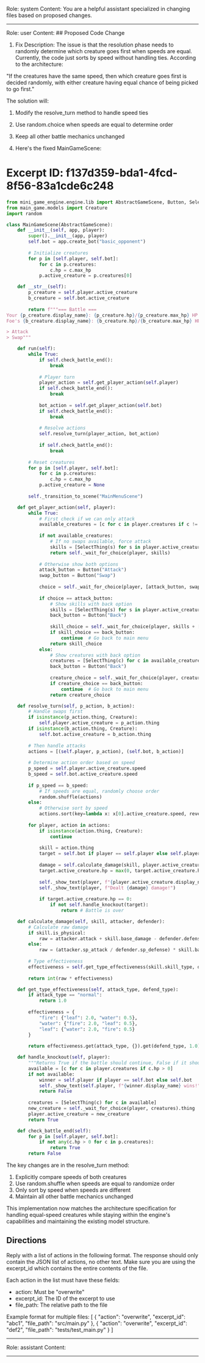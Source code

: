 Role: system
Content: You are a helpful assistant specialized in changing files based on proposed changes.
__________________
Role: user
Content: ## Proposed Code Change
1. Fix Description:
The issue is that the resolution phase needs to randomly determine which creature goes first when speeds are equal. Currently, the code just sorts by speed without handling ties. According to the architecture:

"If the creatures have the same speed, then which creature goes first is decided randomly, with either creature having equal chance of being picked to go first."

The solution will:
1. Modify the resolve_turn method to handle speed ties
2. Use random.choice when speeds are equal to determine order
3. Keep all other battle mechanics unchanged

2. Here's the fixed MainGameScene:

# Excerpt ID: f137d359-bda1-4fcd-8f56-83a1cde6c248
```python main_game/scenes/main_game_scene.py
from mini_game_engine.engine.lib import AbstractGameScene, Button, SelectThing
from main_game.models import Creature
import random

class MainGameScene(AbstractGameScene):
    def __init__(self, app, player):
        super().__init__(app, player)
        self.bot = app.create_bot("basic_opponent")
        
        # Initialize creatures
        for p in [self.player, self.bot]:
            for c in p.creatures:
                c.hp = c.max_hp
            p.active_creature = p.creatures[0]

    def __str__(self):
        p_creature = self.player.active_creature
        b_creature = self.bot.active_creature
        
        return f"""=== Battle ===
Your {p_creature.display_name}: {p_creature.hp}/{p_creature.max_hp} HP
Foe's {b_creature.display_name}: {b_creature.hp}/{b_creature.max_hp} HP

> Attack
> Swap"""

    def run(self):
        while True:
            if self.check_battle_end():
                break
                
            # Player turn
            player_action = self.get_player_action(self.player)
            if self.check_battle_end():
                break
                
            bot_action = self.get_player_action(self.bot)
            if self.check_battle_end():
                break
            
            # Resolve actions
            self.resolve_turn(player_action, bot_action)
            
            if self.check_battle_end():
                break
                
        # Reset creatures
        for p in [self.player, self.bot]:
            for c in p.creatures:
                c.hp = c.max_hp
            p.active_creature = None
            
        self._transition_to_scene("MainMenuScene")

    def get_player_action(self, player):
        while True:
            # First check if we can only attack
            available_creatures = [c for c in player.creatures if c != player.active_creature and c.hp > 0]
            
            if not available_creatures:
                # If no swaps available, force attack
                skills = [SelectThing(s) for s in player.active_creature.skills]
                return self._wait_for_choice(player, skills)
            
            # Otherwise show both options
            attack_button = Button("Attack")
            swap_button = Button("Swap")
            
            choice = self._wait_for_choice(player, [attack_button, swap_button])
            
            if choice == attack_button:
                # Show skills with back option
                skills = [SelectThing(s) for s in player.active_creature.skills]
                back_button = Button("Back")
                
                skill_choice = self._wait_for_choice(player, skills + [back_button])
                if skill_choice == back_button:
                    continue  # Go back to main menu
                return skill_choice
            else:
                # Show creatures with back option
                creatures = [SelectThing(c) for c in available_creatures]
                back_button = Button("Back")
                
                creature_choice = self._wait_for_choice(player, creatures + [back_button])
                if creature_choice == back_button:
                    continue  # Go back to main menu
                return creature_choice

    def resolve_turn(self, p_action, b_action):
        # Handle swaps first
        if isinstance(p_action.thing, Creature):
            self.player.active_creature = p_action.thing
        if isinstance(b_action.thing, Creature):
            self.bot.active_creature = b_action.thing
            
        # Then handle attacks
        actions = [(self.player, p_action), (self.bot, b_action)]
        
        # Determine action order based on speed
        p_speed = self.player.active_creature.speed
        b_speed = self.bot.active_creature.speed
        
        if p_speed == b_speed:
            # If speeds are equal, randomly choose order
            random.shuffle(actions)
        else:
            # Otherwise sort by speed
            actions.sort(key=lambda x: x[0].active_creature.speed, reverse=True)
        
        for player, action in actions:
            if isinstance(action.thing, Creature):
                continue
                
            skill = action.thing
            target = self.bot if player == self.player else self.player
            
            damage = self.calculate_damage(skill, player.active_creature, target.active_creature)
            target.active_creature.hp = max(0, target.active_creature.hp - damage)
            
            self._show_text(player, f"{player.active_creature.display_name} used {skill.display_name}!")
            self._show_text(player, f"Dealt {damage} damage!")
            
            if target.active_creature.hp == 0:
                if not self.handle_knockout(target):
                    return # Battle is over

    def calculate_damage(self, skill, attacker, defender):
        # Calculate raw damage
        if skill.is_physical:
            raw = attacker.attack + skill.base_damage - defender.defense
        else:
            raw = (attacker.sp_attack / defender.sp_defense) * skill.base_damage
            
        # Type effectiveness
        effectiveness = self.get_type_effectiveness(skill.skill_type, defender.creature_type)
        
        return int(raw * effectiveness)

    def get_type_effectiveness(self, attack_type, defend_type):
        if attack_type == "normal":
            return 1.0
            
        effectiveness = {
            "fire": {"leaf": 2.0, "water": 0.5},
            "water": {"fire": 2.0, "leaf": 0.5},
            "leaf": {"water": 2.0, "fire": 0.5}
        }
        
        return effectiveness.get(attack_type, {}).get(defend_type, 1.0)

    def handle_knockout(self, player):
        """Returns True if the battle should continue, False if it should end"""
        available = [c for c in player.creatures if c.hp > 0]
        if not available:
            winner = self.player if player == self.bot else self.bot
            self._show_text(self.player, f"{winner.display_name} wins!")
            return False
            
        creatures = [SelectThing(c) for c in available]
        new_creature = self._wait_for_choice(player, creatures).thing
        player.active_creature = new_creature
        return True

    def check_battle_end(self):
        for p in [self.player, self.bot]:
            if not any(c.hp > 0 for c in p.creatures):
                return True
        return False
```

The key changes are in the resolve_turn method:
1. Explicitly compare speeds of both creatures
2. Use random.shuffle when speeds are equal to randomize order
3. Only sort by speed when speeds are different
4. Maintain all other battle mechanics unchanged

This implementation now matches the architecture specification for handling equal-speed creatures while staying within the engine's capabilities and maintaining the existing model structure.

## Directions
Reply with a list of actions in the following format. The response should only contain the JSON list of actions, no other text.
Make sure you are using the excerpt_id which contains the entire contents of the file.

Each action in the list must have these fields:
- action: Must be "overwrite"
- excerpt_id: The ID of the excerpt to use
- file_path: The relative path to the file

Example format for multiple files:
[
    {
        "action": "overwrite",
        "excerpt_id": "abc1",
        "file_path": "src/main.py"
    },
    {
        "action": "overwrite",
        "excerpt_id": "def2",
        "file_path": "tests/test_main.py"
    }
]
__________________
Role: assistant
Content: 
__________________
